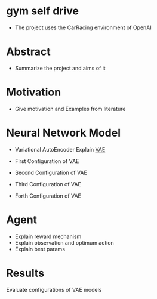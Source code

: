 # gym self drive
* The project uses the CarRacing environment of OpenAI




# Abstract

*  Summarize the project and aims of it

# Motivation

* Give motivation and Examples from literature

# Neural Network Model

* Variational AutoEncoder Explain
[VAE](https://blog.keras.io/building-autoencoders-in-keras.html)

* First Configuration of VAE
* Second Configuration of VAE
* Third Configuration of VAE
* Forth Configuration of VAE


#  Agent
 * Explain reward mechanism
 * Explain observation and optimum action
 * Explain best params


# Results

Evaluate configurations of VAE models


